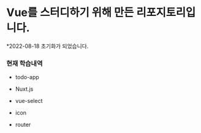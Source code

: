 # Vue를 스터디하기 위해 만든 리포지토리입니다.
*2022-08-18 초기화가 되었습니다.

### 현재 학습내역

* todo-app

* Nuxt.js

* vue-select

* icon

* router
